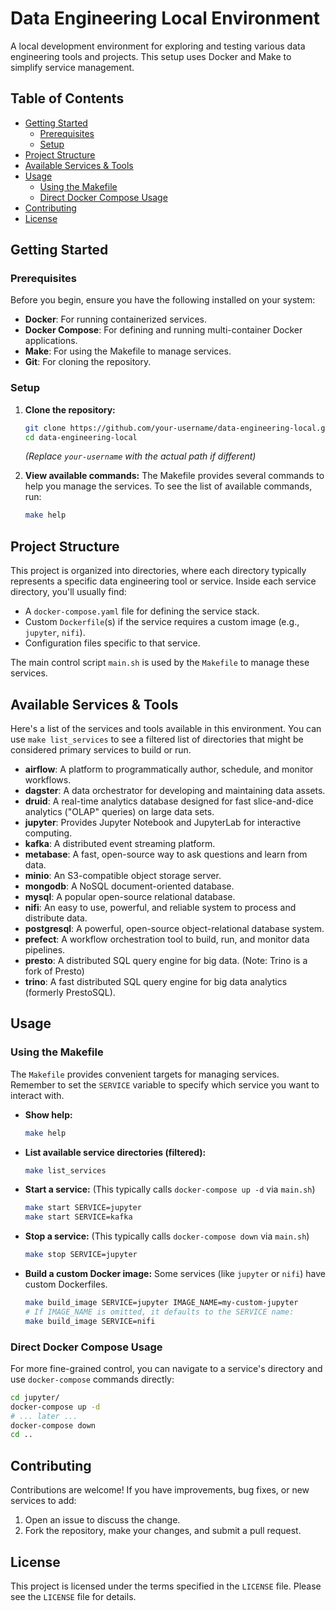 # Data Engineering Local Environment

A local development environment for exploring and testing various data engineering tools and projects. This setup uses Docker and Make to simplify service management.

## Table of Contents

- [Getting Started](#getting-started)
  - [Prerequisites](#prerequisites)
  - [Setup](#setup)
- [Project Structure](#project-structure)
- [Available Services & Tools](#available-services--tools)
- [Usage](#usage)
  - [Using the Makefile](#using-the-makefile)
  - [Direct Docker Compose Usage](#direct-docker-compose-usage)
- [Contributing](#contributing)
- [License](#license)

## Getting Started

### Prerequisites

Before you begin, ensure you have the following installed on your system:

- **Docker**: For running containerized services.
- **Docker Compose**: For defining and running multi-container Docker applications.
- **Make**: For using the Makefile to manage services.
- **Git**: For cloning the repository.

### Setup

1.  **Clone the repository:**
    ```bash
    git clone https://github.com/your-username/data-engineering-local.git
    cd data-engineering-local
    ```
    *(Replace `your-username` with the actual path if different)*

2.  **View available commands:**
    The Makefile provides several commands to help you manage the services. To see the list of available commands, run:
    ```bash
    make help
    ```

## Project Structure

This project is organized into directories, where each directory typically represents a specific data engineering tool or service. Inside each service directory, you'll usually find:

-   A `docker-compose.yaml` file for defining the service stack.
-   Custom `Dockerfile`(s) if the service requires a custom image (e.g., `jupyter`, `nifi`).
-   Configuration files specific to that service.

The main control script `main.sh` is used by the `Makefile` to manage these services.

## Available Services & Tools

Here's a list of the services and tools available in this environment. You can use `make list_services` to see a filtered list of directories that might be considered primary services to build or run.

-   **airflow**: A platform to programmatically author, schedule, and monitor workflows.
-   **dagster**: A data orchestrator for developing and maintaining data assets.
-   **druid**: A real-time analytics database designed for fast slice-and-dice analytics ("OLAP" queries) on large data sets.
-   **jupyter**: Provides Jupyter Notebook and JupyterLab for interactive computing.
-   **kafka**: A distributed event streaming platform.
-   **metabase**: A fast, open-source way to ask questions and learn from data.
-   **minio**: An S3-compatible object storage server.
-   **mongodb**: A NoSQL document-oriented database.
-   **mysql**: A popular open-source relational database.
-   **nifi**: An easy to use, powerful, and reliable system to process and distribute data.
-   **postgresql**: A powerful, open-source object-relational database system.
-   **prefect**: A workflow orchestration tool to build, run, and monitor data pipelines.
-   **presto**: A distributed SQL query engine for big data. (Note: Trino is a fork of Presto)
-   **trino**: A fast distributed SQL query engine for big data analytics (formerly PrestoSQL).

## Usage

### Using the Makefile

The `Makefile` provides convenient targets for managing services. Remember to set the `SERVICE` variable to specify which service you want to interact with.

-   **Show help:**
    ```bash
    make help
    ```

-   **List available service directories (filtered):**
    ```bash
    make list_services
    ```

-   **Start a service:**
    (This typically calls `docker-compose up -d` via `main.sh`)
    ```bash
    make start SERVICE=jupyter
    make start SERVICE=kafka
    ```

-   **Stop a service:**
    (This typically calls `docker-compose down` via `main.sh`)
    ```bash
    make stop SERVICE=jupyter
    ```

-   **Build a custom Docker image:**
    Some services (like `jupyter` or `nifi`) have custom Dockerfiles.
    ```bash
    make build_image SERVICE=jupyter IMAGE_NAME=my-custom-jupyter
    # If IMAGE_NAME is omitted, it defaults to the SERVICE name:
    make build_image SERVICE=nifi
    ```

### Direct Docker Compose Usage

For more fine-grained control, you can navigate to a service's directory and use `docker-compose` commands directly:

```bash
cd jupyter/
docker-compose up -d
# ... later ...
docker-compose down
cd ..
```

## Contributing

Contributions are welcome! If you have improvements, bug fixes, or new services to add:

1.  Open an issue to discuss the change.
2.  Fork the repository, make your changes, and submit a pull request.

## License

This project is licensed under the terms specified in the `LICENSE` file. Please see the `LICENSE` file for details.
